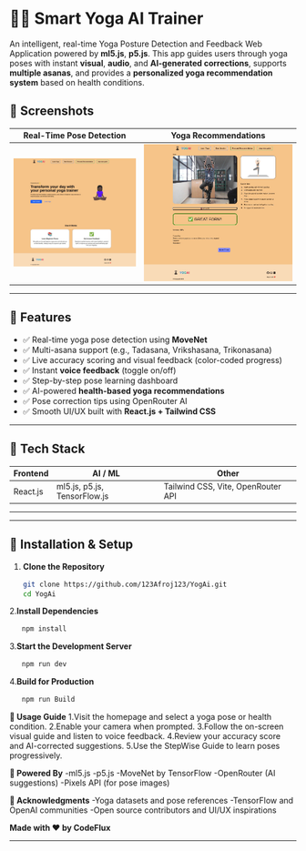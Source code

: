 # 🧘‍♀️ Smart Yoga AI Trainer

An intelligent, real-time Yoga Posture Detection and Feedback Web Application powered by **ml5.js**, **p5.js**. This app guides users through yoga poses with instant **visual**, **audio**, and **AI-generated corrections**, supports **multiple asanas**, and provides a **personalized yoga recommendation system** based on health conditions.




## 📸 Screenshots

| Real-Time Pose Detection | Yoga Recommendations |
|--------------------------|-----------------------|
| ![pose-detection](./public/assets/screenshots/LandingPage.jpg) | ![recommendations](./public/assets/screenshots/pose.jpg) | ![recommendations](./public/assets/screenshots/recommendation.jpg) |

---

## 🚀 Features

- ✅ Real-time yoga pose detection using **MoveNet**
- ✅ Multi-asana support (e.g., Tadasana, Vrikshasana, Trikonasana)
- ✅ Live accuracy scoring and visual feedback (color-coded progress)
- ✅ Instant **voice feedback** (toggle on/off)
- ✅ Step-by-step pose learning dashboard
- ✅ AI-powered **health-based yoga recommendations**
- ✅ Pose correction tips using OpenRouter AI
- ✅ Smooth UI/UX built with **React.js + Tailwind CSS**

---

## 🧠 Tech Stack

| Frontend | AI / ML | Other |
|----------|---------|-------|
| React.js | ml5.js, p5.js, TensorFlow.js | Tailwind CSS, Vite, OpenRouter API |

---


---

## 🧩 Installation & Setup

1. **Clone the Repository**
   ```bash
   git clone https://github.com/123Afroj123/YogAi.git
   cd YogAi
2.**Install Dependencies**
```bash
   npm install
```
3.**Start the Development Server**
```bash
   npm run dev
```
4.**Build for Production**   
```bash
   npm run Build
```

**🧪 Usage Guide**
1.Visit the homepage and select a yoga pose or health condition.
2.Enable your camera when prompted.
3.Follow the on-screen visual guide and listen to voice feedback.
4.Review your accuracy score and AI-corrected suggestions.
5.Use the StepWise Guide to learn poses progressively.

**🤖 Powered By**
-ml5.js
-p5.js
-MoveNet by TensorFlow
-OpenRouter (AI suggestions)
-Pixels API (for pose images)

**🙏 Acknowledgments**
-Yoga datasets and pose references
-TensorFlow and OpenAI communities
-Open source contributors and UI/UX inspirations

**Made with ❤️ by CodeFlux**

---
